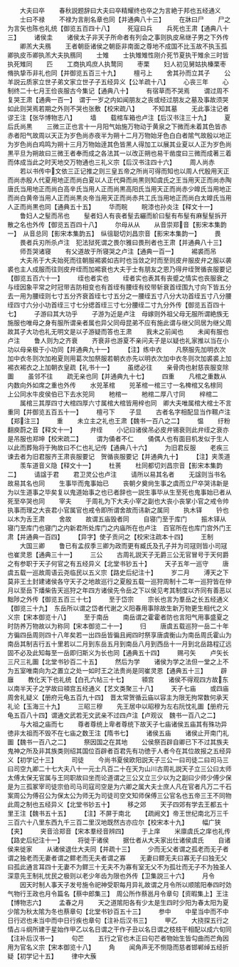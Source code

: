 <!-- { "loadSidebar": true } -->
　　大夫曰卒
　　春秋説题辞曰大夫曰卒精耀终也卒之为言絶于邦也五经通义
　　士曰不禄
　　不禄为言削名章也同【并通典八十三】
　　在牀曰尸
　　尸之为言矢也陈也礼统【御览五百四十八】
　　死寇曰兵
　　兵死也王肃【通典八十三】
　　诸侯圭
　　诸侯太子非天子所命者有列会之事则执皮帛继子男之下外传
　　卿羔大夫鴈
　　王者朝臣诸侯之朝臣非南面之尊地不成国不比玉故不执玉孤卿执皮币卿执羔大夫执鴈同
　　士雉
　　士执雉雉性刚介死节夏执干雉余三时皆执死雉同
　　匹
　　工商执鸡庶人执鹜同
　　枣栗
　　妇人初见舅姑执榛栗枣脩执挚币非礼也同【并御览五百三十九】
　　檀弓上
　　舍其孙而立其子
　　公羊説云质家立世子弟文家立世子子五经异义【公羊疏十八】
　　心丧三年
　　心制终二十七月王俭丧服古今集记【通典八十】
　　有宿草而不哭焉
　　谓过周不复哭王肃【通典一百一】　谓于一岁之内如闻朋友之丧或经过朋友之墓及事故须哭如此则哭焉若期之外则不哭也张敷【校宋疏八】
　　不知其墓
　　无此事注记者谬王注【张华博物志八】
　　墙
　　载棺车箱也卢注【后汉书注三十九】
　　夏后氏尚黒
　　三微三正也言十一月阳气始施万物动于黄泉之下微而未着其色皆赤赤者阳气故周以天正为岁色尚赤夜半为朔十二月万物始牙色白白者隂气故殷以地正为岁色尚白鸡鸣为朔十三月万物始逹其色皆黑人得加工以展其业夏以人正为岁色尚黒平旦为朔故曰三微王者奉而成之各法其一以改正朔也易干凿度曰三微而成著三着而体成当此之时天地交万物通也三礼义宗【后汉书注四十六】
　　周人尚赤
　　若以书传中文依三正记推之则三皇五帝之所尚可得而知也以周人代殷用天正而尚赤殷人代夏用地正而尚白夏以人正代舜而尚黒则知虞氏之王当用天正而尚赤陶唐氏当用地正而尚白高辛氏当用人正而尚黒高阳氏当用天正而尚赤少皥氏当用地正而尚白黄帝当用人正而尚黒炎帝当用天正而尚赤共工氏当用地正而尚白太皥氏当用人正而尚黒也同【通典五十五】
　　华而睆
　　睆漆也孙炎注【释文十一】
　　鲁妇人之髽而吊也
　　髽者妇人有丧者髽去纚而紒曰髽有布髽有麻髽髽拆开散之名也外传【御览五百四十八】
　　尔母从从
　　从音崇郑音【影宋本集韵一】　从音总同【影宋本集韵五】　纵徂聪切刘昌宗音【影宋本集韵一】
　　畏
　　畏者兵刃所杀卢注　犯法狱死谓之畏尔雅曰畏刑者也王肃【并通典八十三】
　　师吾哭诸寝
　　有父道故于所寝哭之卢注【通典一百一】
　　裼裘而吊
　　大夫吊于大夫始死而往朝服裼裘如吉时也当敛之时而至则皮弁服皮弁之服以袭裘也主人成服而往则皮弁绖而加裼衰也大夫于士有朋友之恩乃得弁绖贺循丧服要记【御览五百六十一】
　　绖也者实也
　　绖者实也表其有丧蹙之情实也丧服衰之与绖因象平常之时冠带吉防相变也有首绖有腰绖有绞带斩衰首绖围九寸向下皆五分去一用为腰绖则七寸五分齐衰首绖七寸五分之一腰绖五寸八分大功首绖五寸八分腰绖四寸六分小功首绖三寸七分缌首绖三寸七分腰绖二寸九分外传【御览五百四十七】
　　子游曰其大功乎
　　子游为近是卢注　母嫁则外祖父母无服所谓絶族无施服也唯母之身有服所谓亲者属也异父同母昆弟不应有施此谓与继父同居为继父周故其子大功也礼无明文是以子游疑而答也王肃
　　我未之前闻也
　　未闻有服也卢注
　　鲁人则为之齐衰
　　齐衰非也游夏不亲问夫子是以疑也礼家推以当在小功以母亲极于小功同【并通典九十一】
　　【注】练中衣
　　凡祭服先加明衣次加中衣冬则次加袍夏则用葛次加祭服若朝衣亦先以明衣次加中衣冬则次加裘裘上加裼衣裼衣之上加朝衣皇疏【礼书十一】
　　虽缌必往
　　亲骨肉也射慈丧服变除圗
　　虽邻不往
　　疏无亲也同【并通典九十七】
　　四重
　　凡棺之重数从内数向外如席之重也外传
　　水兕革棺
　　兕革棺一棺三寸一名椑棺又名榇同　上公同水牛皮侯伯已下去水兕同
　　杝棺一
　　杝棺二厚八寸同
　　梓棺二
　　属棺三其厚四寸大棺四厚六寸属棺大棺皆用梓也同　卿大夫唯属棺大棺士不言重同【并御览五百五十一】
　　檀弓下
　　子显
　　古者名字相配显当作韅卢注【郑注三】
　　重
　　未立主之礼也王肃【魏书一百八之二】
　　愠
　　纡粉翻庾蔚之音【释文十一】
　　弁绖
　　小记曰诸侯吊必皮弁锡衰则此弁绖之衰亦是吊服也郑坤【校宋疏二】
　　谓为俑者不仁
　　俑偶人也有面目机发似于生人以此而葬殆将于殉故曰不仁也礼记传【通典八十六】
　　为旧君反服
　　老疾三谏去者为旧君服齐王肃丧服要记　贺循丧服要记【并通典九十】
　　【注】夹羡道
　　羡车道音义隐【释文十一】
　　杜蒉
　　杜同都切刘昌宗音【影宋本集韵二】
　　请諡于君
　　君卫灵公也卢注
　　请所以易其名者
　　无諡则当书名故易其名也同
　　生事毕而鬼事始已
　　丧朝夕奠尙生事之虞而立尸卒哭讳新是为以生道事之毕矣复以鬼道始事之也已者辞也一説生事毕从生至死也鬼事始已者从死至卒哭也同
　　宰夫
　　于周礼为下大夫小宰之副也大丧小丧掌小官之戒令帅执事而理之大丧君小官属官也戒令即所谓舍故而讳新之属同
　　执木铎
　　钤也以木为舌王肃
　　舍故
　　故谓五庙毁者同
　　自寝门至于库门
　　振木铎从寝门至库门也寝门之内新君所处库门之内庙所在也卢注　百官所在也库门宫外门王肃【并通典一百四】
　　【异字】使子贡问之【校宋注疏本十四】
　　王制
　　大国三卿
　　鲁已有孟叔季三卿为政而更有臧氏及孔子并为司冦则皆小司冦也崔灵恩【通典三十一】
　　三公
　　古周礼説天子无爵三公无官冒号于天何爵之有参职于天子何官之有五经异义【北堂书钞五十】
　　天子五年一巡守
　　唐虞五载一巡故周语云尧临民以五义宗【路史后纪注十】
　　岁二月
　　溥天之下莫非王土封建诸侯各守天子之地故巡行之夏殷五载一巡狩周制十二年一巡狩皆在仲月以至岳下燔柴告天巡狩之年四方诸侯先令岳之下以侯见考其制度以齐同有善恶以黜陟之外传【御览五百三十七】
　　至于岱宗
　　宗长也言为羣岳之长五经通义【御览三十九】　东岳所以谓之岱者代谢之义阳春用事除故生新万物更生相代之义义宗【宋本御览十八】
　　至于南岳
　　南岳谓之霍霍者防也言阳气用事盛夏之时防养万物故以为称同【宋本御览二十一】
　　归
　　唐虞五载巡狩一岳二十年方徧四岳周则四十八年矣若一出四岳皆徧且阙四时祭享唐虞衡山为南岳周氏霍山为南岳其制吉行五十里若以二月到东岳五月到南岳八月到西岳十一月到北岳路程辽远固不必及此知每至一岳即归斯义为长也同【通典五十四】
　　赐弓矢
　　卢矢长三尺三礼圗【北堂书钞百二十五】
　　然后为学
　　诸侯为学之法但一堂之上不为五室唯南向为之置立之处一如时王之法贵尚是同崔灵恩【通典五十三】
　　辟廱
　　教化天下也礼统【白孔六帖三十七】
　　頖宫
　　诸侯不得观四方故东以南半天子之学故曰頖宫五经通义【艺文类聚三十八】
　　天子七庙
　　或四庙周舍礼疑义【册府元龟五百九十四】　晋太常贺循云庙以容主为限无拘常数何承天礼论【玉海三十九】
　　三昭三穆
　　先王居中以昭穆为左右阮忱礼圗【册府元龟五百八十四】谓通文武若无文武亲不过四卢注【卢观议　魏书一百八之二】
　　与大祖之庙而七
　　尊者尊统上卑者尊统下故天子七庙诸侯五庙其有殊功异徳非太祖而不毁不在七庙之数王注【隋书七】
　　诸侯五庙
　　诸侯止开南门礼圗【魏书一百八之二】
　　祭因国之在其地
　　公侯祭百辟自卿已下不过其族夫鬼神之所及非其族类则绍其国位百辟者百君先有功徳于人者今在其位故报之五经异义【初学记十三】
　　司徒
　　今尚书夏侯欧阳説天子三公一曰司徒二曰司马三曰司空九卿二十七大夫八十一元士凡百二十在天为山川古周礼説天子立三公曰太师太傅太保无官属与王同职故曰坐而论道谓之三公又立三少以为之副曰少师少傅少保是为三孤冢宰司徒宗伯司马司寇司空是为六卿之属大夫士庶人凡在官者凡万二千石案周公为傅召公为保太公为师无为司徒司空文知师保傅三公官名也五帝三王不同物此周之制也五经异义【北堂书钞五十】
　　移之郊
　　天子四郊有学去王都五十里王注【魏书五十五】
　　【注】不屏于南北
　　【疏阙文】帝王世纪南北万三千三百六十八里东西九千三百二里汉地既然古亦应尔【校宋本十九】
　　幅广狭【夹】
　　夹音洽郑音【宋本羣经音辨四】
　　于上庠
　　米廪虞氏之庠也礼传【路史后纪注十一】
　　将徙于诸侯
　　据仕者从大夫家出仕诸侯虞氏
　　自诸侯来徙家
　　从诸侯退仕大夫同【并疏十三】
　　少而无父者谓之孤老而无子者谓之独老而无妻者谓之鳏老而无夫者谓之寡
　　无妻曰鳏无夫曰寡无子曰独无父曰孤此通言耳四十无妻不为鳏三十无夫不为寡有室无父不为孤壮而无子不为独圣人深意先王制礼忧民之极则以老少年齿为限也外传【卫集説三十六】
　　月令
　　因天时制人事天子发号施令祀神受职每月异礼故谓之月令所以顺隂阳奉四时効气物行王政也月令篇名【蔡中郎集三】　周公所作蔡邕月令章句【资暇集上】王注【博物志六】
　　孟春之月
　　天之道隂阳各有少太是生四时少阳为春太阳为夏少隂为秋太隂为冬也蔡章句【北堂书钞百五十三】
　　参中
　　中星当中而不中日行迟也未当中而中日行疾也章句【注补后汉书三】
　　甲乙
　　大挠探五行之情占斗纲所建于星始作甲乙以名日谓之干作子丑以名日谓之枝枝干相配以成六旬同【注补后汉书一】
　　句芒
　　五行之官也木正曰句芒者物始生皆勾曲而芒角因用为官名义宗【宋本御览十八】
　　角
　　闻角声无不恻隐而慈者邯郸绰五经折疑【初学记十五】
　　律中大蔟
